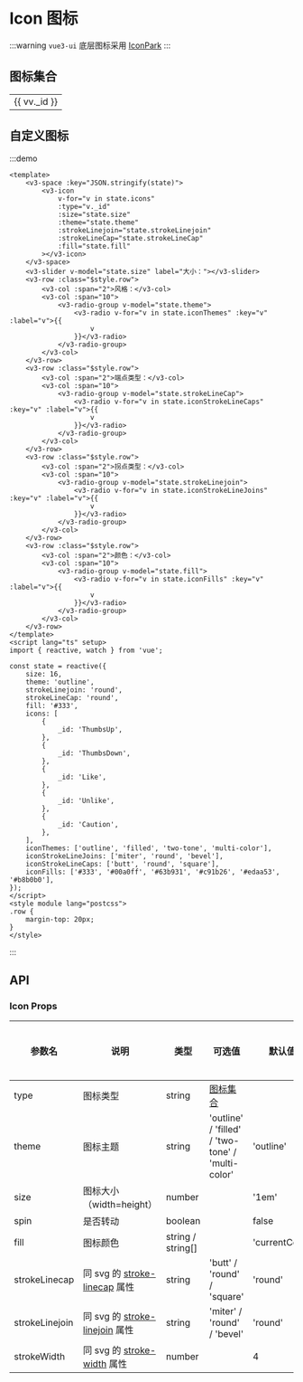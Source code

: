 # Icon 图标

:::warning
`vue3-ui` 底层图标采用 [IconPark](https://iconpark.oceanengine.com/home)
:::

## 图标集合

<div :class="$style.container">
  <v3-input v-model="state.keyword" placeholder="搜索图标" class="inputer"></v3-input>
  <div :class="$style['icon-wrapper']">
    <table :class="$style['icon-table']">
      <tr v-for="(v, i) in Math.ceil(state.icons.length / state.columns)" :key="i">
        <td v-for="vv in (state.icons.slice(i * state.columns, i * state.columns + state.columns))" :key="vv._id" :class="$style.td"  @click="handleCopy(vv)">
          <div :class="$style['icon-item']">
            <v3-icon :class="$style['icon-id']" :type="vv._id" size="22"></v3-icon>
            <span :class="$style['icon-name']">{{ vv._id }}</span>
          </div>
        </td>
      </tr>
    </table>
  </div>
</div>

<script lang="ts" setup>
  import { reactive, watch, getCurrentInstance } from 'vue';
  import { useClipboard } from '@hooks/index'; 

  const clipboard = useClipboard();
  const app = getCurrentInstance().proxy;
  const state = reactive({
    keyword: '',
    columns: 5,
    icons: [
      {
        _id: "Reduce",
        name: "Reduce",
      },
      {
        _id: "Square",
        name: "Square",
      },
      {
        _id: "Share",
        name: "Share",
      },
      {
        _id: "CheckCorrect",
        name: "CheckCorrect",
      },
      {
        _id: "CloseOne",
        name: "CloseOne",
      },
      {
        _id: "CloseSmall",
        name: "CloseSmall",
      },
      {
        _id: "Caution",
        name: "Caution",
      },
      {
        _id: "Attention",
        name: "Attention",
      },
      {
        _id: "Info",
        name: "Info",
      },
      {
        _id: "Like",
        name: "Like",
      },
      {
        _id: "DislikeTwo",
        name: "DislikeTwo",
      },
      {
        _id: "Checkbox",
        name: "Checkbox",
      },
      {
        _id: "ShareTwo",
        name: "ShareTwo",
      },
      {
        _id: "Check",
        name: "Check",
      },
      {
        _id: "CheckOne",
        name: "CheckOne",
      },
      {
        _id: "Plus",
        name: "Plus",
      },
      {
        _id: "Minus",
        name: "Minus",
      },
      {
        _id: "ReduceOne",
        name: "ReduceOne",
      },
      {
        _id: "LoadingOne",
        name: "LoadingOne",
      },
      {
        _id: "ZoomIn",
        name: "ZoomIn",
      },
      {
        _id: "ZoomOut",
        name: "ZoomOut",
      },
      {
        _id: "Search",
        name: "Search",
      },
      {
        _id: "EditTwo",
        name: "EditTwo",
      },
      {
        _id: "Gift",
        name: "Gift",
      },
      {
        _id: "Navigation",
        name: "Navigation",
      },
      {
        _id: "Pic",
        name: "Pic",
      },
      {
        _id: "PreviewOpen",
        name: "PreviewOpen",
      },
      {
        _id: "PreviewClose",
        name: "PreviewClose",
      },
      {
        _id: "PreviewCloseOne",
        name: "PreviewCloseOne",
      },
      {
        _id: "Down",
        name: "Down",
      },
      {
        _id: "Up",
        name: "Up",
      },
      {
        _id: "Left",
        name: "Left",
      },
      {
        _id: "Right",
        name: "Right",
      },
      {
        _id: "ArrowUp",
        name: "ArrowUp",
      },
      {
        _id: "ArrowDown",
        name: "ArrowDown",
      },
      {
        _id: "ArrowLeft",
        name: "ArrowLeft",
      },
      {
        _id: "ArrowRight",
        name: "ArrowRight",
      },
      {
        _id: "ArrowLeftDown",
        name: "ArrowLeftDown",
      },
      {
        _id: "ArrowLeftUp",
        name: "ArrowLeftUp",
      },
      {
        _id: "ArrowRightDown",
        name: "ArrowRightDown",
      },
      {
        _id: "ArrowRightUp",
        name: "ArrowRightUp",
      },
      {
        _id: "ToTop",
        name: "ToTop",
      },
      {
        _id: "ToBottom",
        name: "ToBottom",
      },
      {
        _id: "ToLeft",
        name: "ToLeft",
      },
      {
        _id: "ToRight",
        name: "ToRight",
      },
      {
        _id: "MenuUnfold",
        name: "MenuUnfold",
      },
      {
        _id: "Login",
        name: "Login",
      },
      {
        _id: "Logout",
        name: "Logout",
      },
      {
        _id: "Send",
        name: "Send",
      },
      {
        _id: "Upload",
        name: "Upload",
      },
      {
        _id: "Code",
        name: "Code",
      },
      {
        _id: "TwoDimensionalCode",
        name: "TwoDimensionalCode",
      },
      {
        _id: "dollar",
        name: "dollar",
      },
      {
        _id: "AddOne",
        name: "AddOne",
      },
      {
        _id: "User",
        name: "User",
      },
      {
        _id: "AddUser",
        name: "AddUser",
      },
      {
        _id: "ReduceUser",
        name: "ReduceUser",
      },
      {
        _id: "ShoppingCart",
        name: "ShoppingCart",
      },
      {
        _id: "Translate",
        name: "Translate",
      },
      {
        _id: "Delete",
        name: "Delete",
      },
      {
        _id: "Power",
        name: "Power",
      },
      {
        _id: "ListCheckbox",
        name: "ListCheckbox",
      },
      {
        _id: "Message",
        name: "Message",
      },
      {
        _id: "MessageUnread",
        name: "MessageUnread",
      },
      {
        _id: "MessageOne",
        name: "MessageOne",
      },
      {
        _id: "Lock",
        name: "Lock",
      },
      {
        _id: "Unlock",
        name: "Unlock",
      },
      {
        _id: "Link",
        name: "Link",
      },
      {
        _id: "LinkTwo",
        name: "LinkTwo",
      },
      {
        _id: "Pin",
        name: "Pin",
      },
      {
        _id: "Drag",
        name: "Drag",
      },
      {
        _id: "VolumeUp",
        name: "VolumeUp",
      },
      {
        _id: "VolumeDown",
        name: "VolumeDown",
      },
      {
        _id: "VolumeMute",
        name: "VolumeMute",
      },
      {
        _id: "Refresh",
        name: "Refresh",
      },
      {
        _id: "TagOne",
        name: "TagOne",
      },
      {
        _id: "Tag",
        name: "Tag",
      },
      {
        _id: "Star",
        name: "Star",
      },
      {
        _id: "Home",
        name: "Home",
      },
      {
        _id: "Male",
        name: "Male",
      },
      {
        _id: "Female",
        name: "Female",
      },
      {
        _id: "More",
        name: "More",
      },
      {
        _id: "MoreOne",
        name: "MoreOne",
      },
      {
        _id: "MoreTwo",
        name: "MoreTwo",
      },
      {
        _id: "Rss",
        name: "Rss",
      },
      {
        _id: "Save",
        name: "Save",
      },
      {
        _id: "Tool",
        name: "Tool",
      },
      {
        _id: "Setting",
        name: "Setting",
      },
      {
        _id: "Upload",
        name: "Upload",
      },
      {
        _id: "Copy",
        name: "Copy",
      },
      {
        _id: "Redo",
        name: "Redo",
      },
      {
        _id: "Undo",
        name: "Undo",
      },
      {
        _id: "Close",
        name: "Close",
      },
      {
        _id: "UpOne",
        name: "UpOne",
      },
      {
        _id: "DownOne",
        name: "DownOne",
      },
    ]
  })

  watch(clipboard.isCopied, () => {
    if(clipboard.isCopied.value) {
      app.$message.success({
        message: clipboard.text.value,
      })
    }
  })
  watch(clipboard.text, () => {
    console.log(clipboard.text.value);
  })

  function handleCopy(row) {
    let code = `<V3Icon type="${row._id}" />`
    clipboard.copy(code)
  }
</script>
<style module lang="scss">
  .container {
    margin-top: 20px;
  }
  .icon-wrapper {
  }
  .icon-table {
    display: table !important;
    tr {
      background-color: #fff !important;
    }
    td {
      cursor: pointer;
    }
  }
  .icon-item {
    display: flex;
    flex-direction: column;
    align-items: center;
    justify-content: center;
    padding: 6px 10px !important;
  }
  .icon-id {
  }
  .icon-name {
    margin-top: 12px;
    color: #999;
  }
  .td {
    &:hover {
      background-color: #f3f4f5;
    }
  }
</style>

## 自定义图标

:::demo

```vue
<template>
	<v3-space :key="JSON.stringify(state)">
		<v3-icon
			v-for="v in state.icons"
			:type="v._id"
			:size="state.size"
			:theme="state.theme"
			:strokeLinejoin="state.strokeLinejoin"
			:strokeLineCap="state.strokeLineCap"
			:fill="state.fill"
		></v3-icon>
	</v3-space>
	<v3-slider v-model="state.size" label="大小："></v3-slider>
	<v3-row :class="$style.row">
		<v3-col :span="2">风格：</v3-col>
		<v3-col :span="10">
			<v3-radio-group v-model="state.theme">
				<v3-radio v-for="v in state.iconThemes" :key="v" :label="v">{{
					v
				}}</v3-radio>
			</v3-radio-group>
		</v3-col>
	</v3-row>
	<v3-row :class="$style.row">
		<v3-col :span="2">端点类型：</v3-col>
		<v3-col :span="10">
			<v3-radio-group v-model="state.strokeLineCap">
				<v3-radio v-for="v in state.iconStrokeLineCaps" :key="v" :label="v">{{
					v
				}}</v3-radio>
			</v3-radio-group>
		</v3-col>
	</v3-row>
	<v3-row :class="$style.row">
		<v3-col :span="2">拐点类型：</v3-col>
		<v3-col :span="10">
			<v3-radio-group v-model="state.strokeLinejoin">
				<v3-radio v-for="v in state.iconStrokeLineJoins" :key="v" :label="v">{{
					v
				}}</v3-radio>
			</v3-radio-group>
		</v3-col>
	</v3-row>
	<v3-row :class="$style.row">
		<v3-col :span="2">颜色：</v3-col>
		<v3-col :span="10">
			<v3-radio-group v-model="state.fill">
				<v3-radio v-for="v in state.iconFills" :key="v" :label="v">{{
					v
				}}</v3-radio>
			</v3-radio-group>
		</v3-col>
	</v3-row>
</template>
<script lang="ts" setup>
import { reactive, watch } from 'vue';

const state = reactive({
	size: 16,
	theme: 'outline',
	strokeLinejoin: 'round',
	strokeLineCap: 'round',
	fill: '#333',
	icons: [
		{
			_id: 'ThumbsUp',
		},
		{
			_id: 'ThumbsDown',
		},
		{
			_id: 'Like',
		},
		{
			_id: 'Unlike',
		},
		{
			_id: 'Caution',
		},
	],
	iconThemes: ['outline', 'filled', 'two-tone', 'multi-color'],
	iconStrokeLineJoins: ['miter', 'round', 'bevel'],
	iconStrokeLineCaps: ['butt', 'round', 'square'],
	iconFills: ['#333', '#00a0ff', '#63b931', '#c91b26', '#edaa53', '#b8b0b0'],
});
</script>
<style module lang="postcss">
.row {
	margin-top: 20px;
}
</style>
```

:::

## API

### Icon Props

| 参数名         | 说明                                                                                                         | 类型              | 可选值                                            | 默认值         | 是否必填 |
| -------------- | ------------------------------------------------------------------------------------------------------------ | ----------------- | ------------------------------------------------- | -------------- | -------- |
| type           | 图标类型                                                                                                     | string            | [图标集合](#图标集合)                             |                | 是       |
| theme          | 图标主题                                                                                                     | string            | 'outline' / 'filled' / 'two-tone' / 'multi-color' | 'outline'      |          |
| size           | 图标大小（width=height）                                                                                     | number            |                                                   | '1em'          |          |
| spin           | 是否转动                                                                                                     | boolean           |                                                   | false          |          |
| fill           | 图标颜色                                                                                                     | string / string[] |                                                   | 'currentColor' |          |
| strokeLinecap  | 同 svg 的 [stroke-linecap](https://developer.mozilla.org/en-US/docs/Web/SVG/Attribute/stroke-linecap) 属性   | string            | 'butt' / 'round' / 'square'                       | 'round'        |          |
| strokeLinejoin | 同 svg 的 [stroke-linejoin](https://developer.mozilla.org/en-US/docs/Web/SVG/Attribute/stroke-linejoin) 属性 | string            | 'miter' / 'round' / 'bevel'                       | 'round'        |          |
| strokeWidth    | 同 svg 的 [stroke-width](https://developer.mozilla.org/en-US/docs/Web/SVG/Attribute/stroke-width) 属性       | number            |                                                   | 4              |          |
